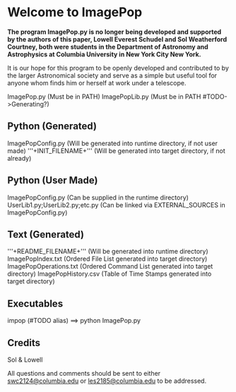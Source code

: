 # Welcome to ImagePop

**The program ImagePop.py is no longer being developed and supported by the authors of this paper, Lowell Everest Schudel and Sol Weatherford Courtney, both were students in the Department of Astronomy and Astrophysics at Columbia University in New York City New York.**

It is our hope for this program to be openly developed and contributed to by the larger Astronomical society and serve as a simple but useful tool for anyone whom finds him or herself at work under a telescope.

ImagePop.py (Must be in PATH)
ImagePopLib.py (Must be in PATH #TODO->Generating?)

## Python (Generated)
ImagePopConfig.py (Will be generated into runtime directory, if not user made)
'''+INIT_FILENAME+''' (Will be generated into target directory, if not already)

## Python (User Made)
ImagePopConfig.py (Can be supplied in the runtime directory)
UserLib1.py;UserLib2.py;etc.py (Can be linked via EXTERNAL_SOURCES in ImagePopConfig.py)

## Text (Generated)
'''+README_FILENAME+''' (Will be generated into runtime directory)
ImagePopIndex.txt (Ordered File List generated into target directory)
ImagePopOperations.txt (Ordered Command List generated into target directory)
ImagePopHistory.csv (Table of Time Stamps generated into target directory)

## Executables
impop (#TODO alias) ==> python ImagePop.py

## Credits
Sol & Lowell

All questions and comments should be sent to either 
swc2124@columbia.edu or les2185@columbia.edu to be addressed.
